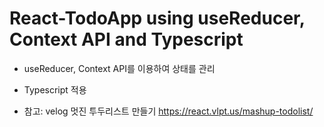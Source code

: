 # React-TodoApp using useReducer, Context API and Typescript

- useReducer, Context API를 이용하여 상태를 관리
- Typescript 적용

- 참고: velog 멋진 투두리스트 만들기 https://react.vlpt.us/mashup-todolist/
